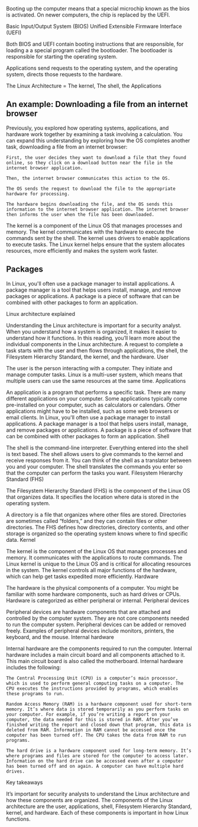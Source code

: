 Booting up the computer means that a special microchip known as the bios is activated.
On newer computers, the chip is replaced by the UEFI.

Basic Input/Output System (BIOS)
Unified Extensible Firmware Interface (UEFI)

Both BIOS and UEFI contain booting instructions that are responsible,
for loading a a special program called the bootloader.
The bootloader is responsible for starting the operating system.

Applications send requests to the operating system, and the operating system,
directs those requests to the hardware.

The Linux Architecture = The kernel, The shell, the Applications


## An example: Downloading a file from an internet browser

Previously, you explored how operating systems, applications, and hardware work together by  examining a task involving a calculation. You can expand this understanding by exploring how the OS completes another task, downloading a file from an internet browser: 

    First, the user decides they want to download a file that they found online, so they click on a download button near the file in the internet browser application.

    Then, the internet browser communicates this action to the OS.

    The OS sends the request to download the file to the appropriate hardware for processing.

    The hardware begins downloading the file, and the OS sends this information to the internet browser application. The internet browser then informs the user when the file has been downloaded.

The kernel is a component of the Linux OS that manages processes and memory. 
The kernel communicates with the hardware to execute the commands sent by the shell.
The kernel uses drivers to enable applications to execute tasks.
The Linux kernel helps ensure that the system allocates resources,
more efficiently and makes the system work faster.

## Packages
In Linux, you'll often use a package manager to install applications.
A package manager is a tool that helps users install, manage, and remove packages or applications.
A package is a piece of software that can be combined with other packages to form an application.

Linux architecture explained

Understanding the Linux architecture is important for a security analyst. When you understand how a system is organized, it makes it easier to understand how it functions. In this reading, you’ll learn more about the individual components in the Linux architecture. A request to complete a task starts with the user and then flows through applications, the shell, the Filesystem Hierarchy Standard, the kernel, and the hardware.
User

The user is the person interacting with a computer. They initiate and manage computer tasks. Linux is a multi-user system, which means that multiple users can use the same resources at the same time.
Applications

An application is a program that performs a specific task. There are many different applications on your computer. Some applications typically come pre-installed on your computer, such as calculators or calendars. Other applications might have to be installed, such as some web browsers or email clients. In Linux, you'll often use a package manager to install applications. A package manager is a tool that helps users install, manage, and remove packages or applications. A package is a piece of software that can be combined with other packages to form an application.
Shell

The shell is the command-line interpreter. Everything entered into the shell is text based. The shell allows users to give commands to the kernel and receive responses from it. You can think of the shell as a translator between you and your computer. The shell translates the commands you enter so that the computer can perform the tasks you want.
Filesystem Hierarchy Standard (FHS)

The Filesystem Hierarchy Standard (FHS) is the component of the Linux OS that organizes data. It specifies the location where data is stored in the operating system. 

A directory is a file that organizes where other files are stored. Directories are sometimes called “folders,” and they can contain files or other directories. The FHS defines how directories, directory contents, and other storage is organized so the operating system knows where to find specific data. 
Kernel

The kernel is the component of the Linux OS that manages processes and memory. It communicates with the applications to route commands. The Linux kernel is unique to the Linux OS and is critical for allocating resources in the system. The kernel controls all major functions of the hardware, which can help get tasks expedited more efficiently.
Hardware

The hardware is the physical components of a computer. You might be familiar with some hardware components, such as hard drives or CPUs. Hardware is categorized as either peripheral or internal.
Peripheral devices

Peripheral devices are hardware components that are attached and controlled by the computer system. They are not core components needed to run the computer system. Peripheral devices can be added or removed freely. Examples of peripheral devices include monitors, printers, the keyboard, and the mouse.
Internal hardware

Internal hardware are the components required to run the computer. Internal hardware includes a main circuit board and all components attached to it. This main circuit board is also called the motherboard. Internal hardware includes the following: 

    The Central Processing Unit (CPU) is a computer’s main processor, which is used to perform general computing tasks on a computer. The CPU executes the instructions provided by programs, which enables these programs to run. 

    Random Access Memory (RAM) is a hardware component used for short-term memory. It’s where data is stored temporarily as you perform tasks on your computer. For example, if you’re writing a report on your computer, the data needed for this is stored in RAM. After you’ve finished writing the report and closed down that program, this data is deleted from RAM. Information in RAM cannot be accessed once the computer has been turned off. The CPU takes the data from RAM to run programs. 

    The hard drive is a hardware component used for long-term memory. It’s where programs and files are stored for the computer to access later. Information on the hard drive can be accessed even after a computer has been turned off and on again. A computer can have multiple hard drives.

Key takeaways

It’s important for security analysts to understand the Linux architecture and how these components are organized. The components of the Linux architecture are the user, applications, shell, Filesystem Hierarchy Standard, kernel, and hardware. Each of these components is important in how Linux functions. 



